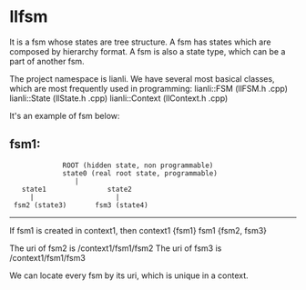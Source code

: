 # llfsm
It is a fsm whose states are tree structure.
A fsm has states which are composed by hierarchy format.
A fsm is also a state type, which can be a part of another fsm.

The project namespace is lianli. We have several most basical classes, which are most frequently used in programming:
lianli::FSM  (llFSM.h .cpp)
lianli::State (llState.h .cpp)
lianli::Context (llContext.h .cpp)



It's an example of fsm below:

fsm1:
-------------------------------------------------------
                 ROOT (hidden state, non programmable) 
                 state0 (real root state, programmable)
                    |
       state1               state2   
         |                    |
     fsm2 (state3)       fsm3 (state4)
-------------------------------------------------------

If fsm1 is created in context1, then
context1 {fsm1}
fsm1 {fsm2, fsm3}

The uri of fsm2 is /context1/fsm1/fsm2
The uri of fsm3 is /context1/fsm1/fsm3

We can locate every fsm by its uri, which is unique in a context.
